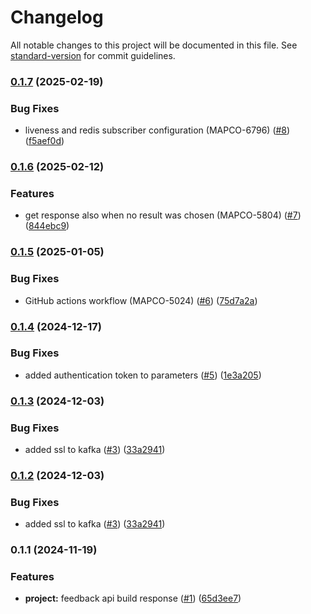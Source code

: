 # Changelog

All notable changes to this project will be documented in this file. See [standard-version](https://github.com/conventional-changelog/standard-version) for commit guidelines.

### [0.1.7](https://github.com/MapColonies/feedback-api/compare/v0.1.6...v0.1.7) (2025-02-19)


### Bug Fixes

* liveness and redis subscriber configuration (MAPCO-6796) ([#8](https://github.com/MapColonies/feedback-api/issues/8)) ([f5aef0d](https://github.com/MapColonies/feedback-api/commit/f5aef0d3b4636eae6201f057a51f9e9146c9dae7))

### [0.1.6](https://github.com/MapColonies/feedback-api/compare/v0.1.5...v0.1.6) (2025-02-12)


### Features

* get response also when no result was chosen (MAPCO-5804) ([#7](https://github.com/MapColonies/feedback-api/issues/7)) ([844ebc9](https://github.com/MapColonies/feedback-api/commit/844ebc9b28a2b29a49270503d6663316cbe5368f))

### [0.1.5](https://github.com/MapColonies/feedback-api/compare/v0.1.4...v0.1.5) (2025-01-05)


### Bug Fixes

* GitHub actions workflow (MAPCO-5024) ([#6](https://github.com/MapColonies/feedback-api/issues/6)) ([75d7a2a](https://github.com/MapColonies/feedback-api/commit/75d7a2aa01368e78a4947cff7c5fb0c5e55a3f38))

### [0.1.4](https://github.com/MapColonies/feedback-api/compare/v0.1.3...v0.1.4) (2024-12-17)


### Bug Fixes

* added authentication token to parameters ([#5](https://github.com/MapColonies/feedback-api/issues/5)) ([1e3a205](https://github.com/MapColonies/feedback-api/commit/1e3a20563a73d3ffa31c1727c47cb252c5868d40))

### [0.1.3](https://github.com/MapColonies/feedback-api/compare/v0.1.1...v0.1.3) (2024-12-03)


### Bug Fixes

* added ssl to kafka ([#3](https://github.com/MapColonies/feedback-api/issues/3)) ([33a2941](https://github.com/MapColonies/feedback-api/commit/33a294137da158aa89e7e0f07bfe57c4e84fd9eb))

### [0.1.2](https://github.com/MapColonies/feedback-api/compare/v0.1.1...v0.1.2) (2024-12-03)


### Bug Fixes

* added ssl to kafka ([#3](https://github.com/MapColonies/feedback-api/issues/3)) ([33a2941](https://github.com/MapColonies/feedback-api/commit/33a294137da158aa89e7e0f07bfe57c4e84fd9eb))

### 0.1.1 (2024-11-19)


### Features

* **project:** feedback api build response ([#1](https://github.com/MapColonies/feedback-api/issues/1)) ([65d3ee7](https://github.com/MapColonies/feedback-api/commit/65d3ee76c0549cc193a1ec1c2fbfa8d2990ccb95))
